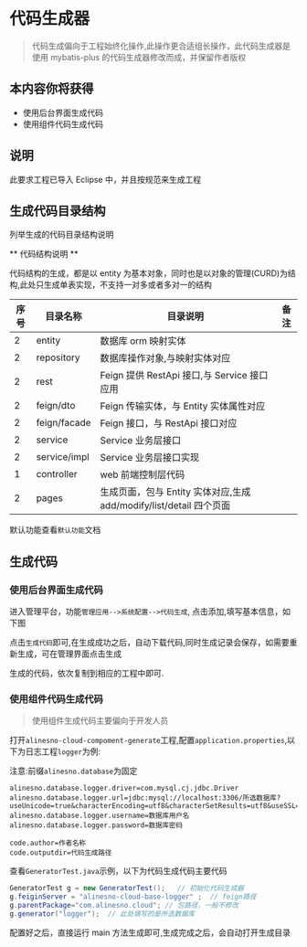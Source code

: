 # 代码生成器

> 代码生成偏向于工程始终化操作,此操作更合适组长操作，此代码生成器是使用 mybatis-plus 的代码生成器修改而成，并保留作者版权

## 本内容你将获得

- 使用后台界面生成代码
- 使用组件代码生成代码

## 说明

此要求工程已导入 Eclipse 中，并且按规范来生成工程

## 生成代码目录结构

列举生成的代码目录结构说明

<!-- <p style="text-align:center"><img src="/images/code_02.png" width="100%" /></p> -->

** 代码结构说明 **

代码结构的生成，都是以 entity 为基本对象，同时也是以对象的管理(CURD)为结构,此处只生成单表实现，不支持一对多或者多对一的结构

| 序号 | 目录名称     | 目录说明                                                            | 备注 |
| ---- | ------------ | ------------------------------------------------------------------- | ---- |
| 2    | entity       | 数据库 orm 映射实体                                                 |      |
| 2    | repository   | 数据库操作对象,与映射实体对应                                       |      |
| 2    | rest         | Feign 提供 RestApi 接口,与 Service 接口应用                         |      |
| 2    | feign/dto    | Feign 传输实体，与 Entity 实体属性对应                              |      |
| 2    | feign/facade | Feign 接口，与 RestApi 接口对应                                     |      |
| 2    | service      | Service 业务层接口                                                  |      |
| 2    | service/impl | Service 业务层接口实现                                              |      |
| 1    | controller   | web 前端控制层代码                                                  |      |
| 2    | pages        | 生成页面，包与 Entity 实体对应,生成 add/modify/list/detail 四个页面 |      |

默认功能查看`默认功能`文档

## 生成代码

### 使用后台界面生成代码

进入管理平台，功能`管理应用-->系统配置-->代码生成`, 点击添加,填写基本信息，如下图

<!-- <p style="text-align:center"><img src="/images/code_03.png" width="100%" /></p> -->

点击`生成代码`即可,在生成成功之后，自动下载代码,同时生成记录会保存，如需要重新生成，可在管理界面点击生成

<!-- <p style="text-align:center"><img src="/images/code_04.png" width="100%" /></p> -->

生成的代码，依次复制到相应的工程中即可.

### 使用组件代码生成代码

> 使用组件生成代码主要偏向于开发人员

打开`alinesno-cloud-compoment-generate`工程,配置`application.properties`,以下为日志工程`logger`为例:

注意:前缀`alinesno.database`为固定

```properties
alinesno.database.logger.driver=com.mysql.cj.jdbc.Driver
alinesno.database.logger.url=jdbc:mysql://localhost:3306/所选数据库?useUnicode=true&characterEncoding=utf8&characterSetResults=utf8&useSSL=false&serverTimezone=GMT
alinesno.database.logger.username=数据库用户名
alinesno.database.logger.password=数据库密码

code.author=作者名称
code.outputdir=代码生成路径
```

查看`GeneratorTest.java`示例，以下为代码生成代码主要代码

```java
GeneratorTest g = new GeneratorTest();   // 初始化代码生成器
g.feiginServer = "alinesno-cloud-base-logger" ;  // feign路径
g.parentPackage="com.alinesno.cloud"; // 包路径，一般不修改
g.generator("logger");  // 此处填写的是所选数据库
```

配置好之后，直接运行 main 方法生成即可,生成完成之后，会自动打开生成目录
